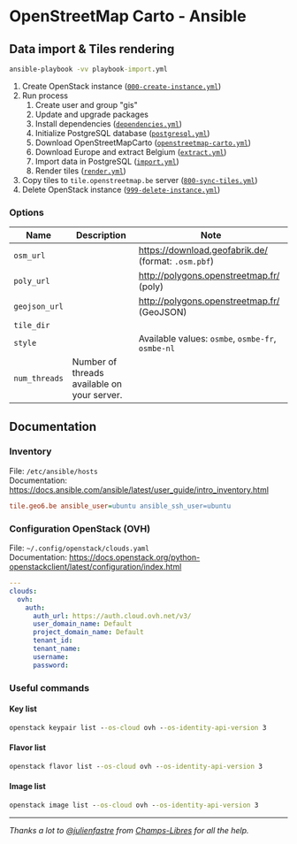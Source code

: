 # OpenStreetMap Carto - Ansible

## Data import & Tiles rendering

```cmd
ansible-playbook -vv playbook-import.yml
```

1. Create OpenStack instance ([`000-create-instance.yml`](./000-create-instance.yml))
1. Run process
    1. Create user and group "gis"
    1. Update and upgrade packages
    1. Install dependencies ([`dependencies.yml`](./roles/import/tasks/dependencies.yml))
    1. Initialize PostgreSQL database ([`postgresql.yml`](./roles/import/tasks/postgresql.yml))
    1. Download OpenStreetMapCarto ([`openstreetmap-carto.yml`](./roles/import/tasks/process/openstreetmap-carto.yml))
    1. Download Europe and extract Belgium ([`extract.yml`](./roles/import/tasks/process/extract.yml))
    1. Import data in PostgreSQL ([`import.yml`](./roles/import/tasks/process/import.yml))
    1. Render tiles ([`render.yml`](./roles/import/tasks/process/render.yml))
1. Copy tiles to `tile.openstreetmap.be` server ([`800-sync-tiles.yml`](./800-sync-tiles.yml))
1. Delete OpenStack instance ([`999-delete-instance.yml`](./999-delete-instance.yml))

### Options

| Name          | Description                                 | Note                                                  |
|---------------|---------------------------------------------|-------------------------------------------------------|
| `osm_url`     |                                             | <https://download.geofabrik.de/> (format: `.osm.pbf`) |
| `poly_url`    |                                             | <http://polygons.openstreetmap.fr/> (poly)            |
| `geojson_url` |                                             | <http://polygons.openstreetmap.fr/> (GeoJSON)         |
| `tile_dir`    |                                             |                                                       |
| `style`       |                                             | Available values: `osmbe`, `osmbe-fr`, `osmbe-nl`     |
| `num_threads` | Number of threads available on your server. |                                                       |

## Documentation

### Inventory

File: `/etc/ansible/hosts`  
Documentation: <https://docs.ansible.com/ansible/latest/user_guide/intro_inventory.html>

```ini
tile.geo6.be ansible_user=ubuntu ansible_ssh_user=ubuntu
```

### Configuration OpenStack (OVH)

File: `~/.config/openstack/clouds.yaml`  
Documentation: <https://docs.openstack.org/python-openstackclient/latest/configuration/index.html>

```yaml
---
clouds:
  ovh:
    auth:
      auth_url: https://auth.cloud.ovh.net/v3/
      user_domain_name: Default
      project_domain_name: Default
      tenant_id:
      tenant_name:
      username:
      password:
```

### Useful commands

#### Key list

```cmd
openstack keypair list --os-cloud ovh --os-identity-api-version 3
```

#### Flavor list

```cmd
openstack flavor list --os-cloud ovh --os-identity-api-version 3
```

#### Image list

```cmd
openstack image list --os-cloud ovh --os-identity-api-version 3
```

---

*Thanks a lot to [@julienfastre](https://github.com/julienfastre) from [Champs-Libres](https://github.com/Champs-Libres) for all the help.*
